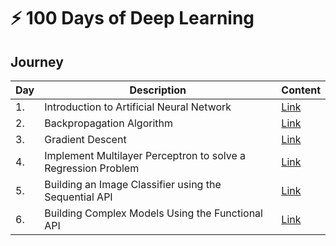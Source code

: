 # :zap: 100 Days of Deep Learning


## Journey

| Day | Description | Content |
| --- | ----------- | ----- |
| 1. | Introduction to Artificial Neural Network | [Link](day-1) |
| 2. | Backpropagation Algorithm | [Link](day-2) |
| 3. | Gradient Descent | [Link](day-3) |
| 4. | Implement Multilayer Perceptron to solve a Regression Problem | [Link](day-4) |
| 5. | Building an Image Classifier using the Sequential API | [Link](day-5) |
| 6. | Building Complex Models Using the Functional API | [Link](day-6) |
